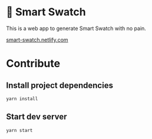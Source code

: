 # 🎨 Smart Swatch

This is a web app to generate Smart Swatch with no pain.

[smart-swatch.netlify.com](https://smart-swatch.netlify.com/)

# Contribute

## Install project dependencies

```
yarn install
```

## Start dev server

```
yarn start
```
